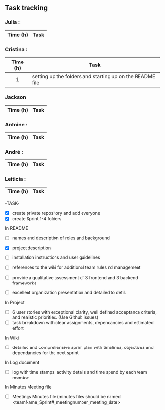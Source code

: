 ## Task tracking

### Julia :
| Time (h) | Task | 
| :---: | --- |

### Cristina : 
| Time (h) | Task | 
| :---: | --- |
| 1 | setting up the folders and starting up on the README file |


### Jackson : 
| Time (h) | Task | 
| :---: | --- |

### Antoine : 
| Time (h) | Task | 
| :---: | --- |
### André : 
| Time (h) | Task | 
| :---: | --- |

### Leiticia :
| Time (h) | Task | 
| :---: | --- |


-TASK-
- [x] create private repository and add everyone
- [x] create Sprint 1-4 folders
      
In README
- [ ] names and description of roles and background
- [x] project description
- [ ] installation instructions and user guidelines
- [ ] references to the wiki for additional team rules nd management 
- [ ] provide a qualitative assessment of 3 frontend and 3 backend frameworks

- [ ] excellent organization presentation and detailed to detil.

In Project
- [ ] 6 user stories with exceptional clarity, well defined acceptance criteria, and realistic priorities. (Use Github issues)
- [ ] task breakdown with clear assignments, dependancies and estimated effort

In Wiki
- [ ] detailed and comprehensive sprint plan with timelines, objectives and dependancies for the next sprint

In Log document
- [ ] log with time stamps, activity details and time spend by each team member

In Minutes Meeting file
- [ ] Meetings Minutes file (minutes files should be named <teamName_Sprint#_meetingnumber_meeting_date>

